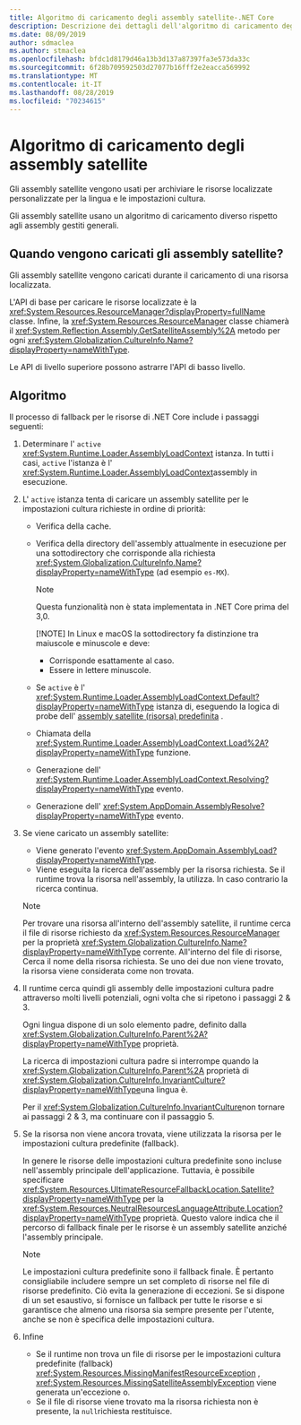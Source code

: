 ```yaml
---
title: Algoritmo di caricamento degli assembly satellite-.NET Core
description: Descrizione dei dettagli dell'algoritmo di caricamento degli assembly satellite in .NET Core
ms.date: 08/09/2019
author: sdmaclea
ms.author: stmaclea
ms.openlocfilehash: bfdc1d8179d46a13b3d137a87397fa3e573da33c
ms.sourcegitcommit: 6f28b709592503d27077b16fff2e2eacca569992
ms.translationtype: MT
ms.contentlocale: it-IT
ms.lasthandoff: 08/28/2019
ms.locfileid: "70234615"
---
```

# <a name="satellite-assembly-loading-algorithm"></a>Algoritmo di caricamento degli assembly satellite

Gli assembly satellite vengono usati per archiviare le risorse localizzate personalizzate per la lingua e le impostazioni cultura.

Gli assembly satellite usano un algoritmo di caricamento diverso rispetto agli assembly gestiti generali.

## <a name="when-are-satellite-assemblies-loaded"></a>Quando vengono caricati gli assembly satellite?

Gli assembly satellite vengono caricati durante il caricamento di una risorsa localizzata.

L'API di base per caricare le risorse localizzate è la <xref:System.Resources.ResourceManager?displayProperty=fullName> classe. Infine, la <xref:System.Resources.ResourceManager> classe chiamerà il <xref:System.Reflection.Assembly.GetSatelliteAssembly%2A> metodo per ogni <xref:System.Globalization.CultureInfo.Name?displayProperty=nameWithType>.

Le API di livello superiore possono astrarre l'API di basso livello.

## <a name="algorithm"></a>Algoritmo

Il processo di fallback per le risorse di .NET Core include i passaggi seguenti:

1. Determinare l' `active` <xref:System.Runtime.Loader.AssemblyLoadContext> istanza. In tutti i casi, `active` l'istanza è l' <xref:System.Runtime.Loader.AssemblyLoadContext>assembly in esecuzione.

2. L' `active` istanza tenta di caricare un assembly satellite per le impostazioni cultura richieste in ordine di priorità:
    - Verifica della cache.
    - Verifica della directory dell'assembly attualmente in esecuzione per una sottodirectory che corrisponde alla richiesta <xref:System.Globalization.CultureInfo.Name?displayProperty=nameWithType> (ad esempio `es-MX`).

        > [!NOTE]
        > Questa funzionalità non è stata implementata in .NET Core prima del 3,0.
        >
        > [!NOTE]
        > In Linux e macOS la sottodirectory fa distinzione tra maiuscole e minuscole e deve:
        > - Corrisponde esattamente al caso.
        > - Essere in lettere minuscole.

    - Se `active` è l' <xref:System.Runtime.Loader.AssemblyLoadContext.Default?displayProperty=nameWithType> istanza di, eseguendo la logica di probe dell' [assembly satellite (risorsa) predefinita](default-probing.md#satellite-resource-assembly-probing) .

    - Chiamata della <xref:System.Runtime.Loader.AssemblyLoadContext.Load%2A?displayProperty=nameWithType> funzione.

    - Generazione dell' <xref:System.Runtime.Loader.AssemblyLoadContext.Resolving?displayProperty=nameWithType> evento.

    - Generazione dell' <xref:System.AppDomain.AssemblyResolve?displayProperty=nameWithType> evento.

3. Se viene caricato un assembly satellite:
   - Viene generato l'evento <xref:System.AppDomain.AssemblyLoad?displayProperty=nameWithType>.
   - Viene eseguita la ricerca dell'assembly per la risorsa richiesta. Se il runtime trova la risorsa nell'assembly, la utilizza. In caso contrario la ricerca continua.

    > [!NOTE]
    > Per trovare una risorsa all'interno dell'assembly satellite, il runtime cerca il file di risorse richiesto da <xref:System.Resources.ResourceManager> per la proprietà <xref:System.Globalization.CultureInfo.Name?displayProperty=nameWithType> corrente. All'interno del file di risorse, Cerca il nome della risorsa richiesta. Se uno dei due non viene trovato, la risorsa viene considerata come non trovata.

4. Il runtime cerca quindi gli assembly delle impostazioni cultura padre attraverso molti livelli potenziali, ogni volta che si ripetono i passaggi 2 & 3.

    Ogni lingua dispone di un solo elemento padre, definito dalla <xref:System.Globalization.CultureInfo.Parent%2A?displayProperty=nameWithType> proprietà.

    La ricerca di impostazioni cultura padre si interrompe quando la <xref:System.Globalization.CultureInfo.Parent%2A> proprietà di <xref:System.Globalization.CultureInfo.InvariantCulture?displayProperty=nameWithType>una lingua è.

    Per il <xref:System.Globalization.CultureInfo.InvariantCulture>non tornare ai passaggi 2 & 3, ma continuare con il passaggio 5.

5. Se la risorsa non viene ancora trovata, viene utilizzata la risorsa per le impostazioni cultura predefinite (fallback).

   In genere le risorse delle impostazioni cultura predefinite sono incluse nell'assembly principale dell'applicazione. Tuttavia, è possibile specificare <xref:System.Resources.UltimateResourceFallbackLocation.Satellite?displayProperty=nameWithType> per la <xref:System.Resources.NeutralResourcesLanguageAttribute.Location?displayProperty=nameWithType> proprietà. Questo valore indica che il percorso di fallback finale per le risorse è un assembly satellite anziché l'assembly principale.

    > [!NOTE]
    > Le impostazioni cultura predefinite sono il fallback finale. È pertanto consigliabile includere sempre un set completo di risorse nel file di risorse predefinito. Ciò evita la generazione di eccezioni. Se si dispone di un set esaustivo, si fornisce un fallback per tutte le risorse e si garantisce che almeno una risorsa sia sempre presente per l'utente, anche se non è specifica delle impostazioni cultura.

6. Infine
   - Se il runtime non trova un file di risorse per le impostazioni cultura predefinite (fallback) <xref:System.Resources.MissingManifestResourceException> , <xref:System.Resources.MissingSatelliteAssemblyException> viene generata un'eccezione o.
   - Se il file di risorse viene trovato ma la risorsa richiesta non è presente, la `null`richiesta restituisce.
